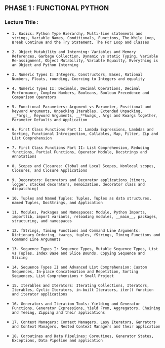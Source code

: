 ## PHASE 1 : FUNCTIONAL PYTHON

### Lecture Title : 

- `1. Basics: Python Type Hierarchy, Multi-line statements and strings, Variable Names, Conditionals, Functions, The While Loop, Break Continue and the Try Statement, The For Loop and Classes`

- `2. Object Mutability and Interning: Variables and Memory References, Garbage Collection, Dynamic vs static Typing, Variable Re-assignment, Object Mutability, Variable Equailty, Everything is an Object and Python Interning`

- `3. Numeric Types I: Integers, Constructors, Bases, Rational Numbers, Floats, rounding, Coercing to Integers and equality`

- `4. Numeric Types II: Decimals, Decimal Operations, Decimal Performance, Complex Numbers, Booleans, Boolean Precedence and Comparison Operators`

- `5. Functional Parameters: Argument vs Parameter, Positional and keyword Arguments, Unpacking Iterables, Extended Unpacking, __*args_, Keyword Arguments, __**kwags_, Args and Kwargs together, Parameter Defaults and Application`

- `6. First Class Functions Part I: Lambda Expressions, Lambdas and Sorting, Functional Introspection, Callables, Map, Filter, Zip and List Comprehension`

- `7. First Class Functions Part II: List Comprehension, Reducing functions, Partial Functions, Operator Module, Docstrings and Annotations`

- `8. Scopes and Closures: Global and Local Scopes, Nonlocal scopes, Closures, and Closure Applications`

- `9. Decorators: Decorators and Decorator applications (timers, logger, stacked decorators, memoization, decorator class and dispatching)`

- `10. Tuples and Named Tuples: Tuples, Tuples as data structures, named Tuples, DocStrings, and Application`

- `11. Modules, Packages and Namespaces: Module, Python Imports, importlib, import variants, reloading modules, __main__, packages, structuring, and namespaces`

- `12. fStrings, Timing Functions and Command Line Arguments: Dictionary Ordering, kwargs, tuples, fStrings, Timing Functions and Command Line Arguments`

- `13. Sequence Types I: Sequence Types, Mutable Sequence Types, List vs Tuples, Index Base and Slice Bounds, Copying Sequence and Slicing`

- `14. Sequence Types II and Advanced List Comprehension: Custom Sequences, In-place Concatenation and Repetition, Sorting Sequences, List Comprehensions + Small Project`

- `15. Iterables and Iterators: Iterating Collections, Iterators, Iterables, Cyclic Iterators, in-built Iterators, iter() function and iterator applications`

- `16. Generators and Iteration Tools: Yielding and Generator Functions, Generator Expressions, Yield From, Aggregators, Chaining and Teeing, Zipping and their applications`

- `17. Context Managers: Context Managers, Lasy Iterators, Genrators and Context Managers, Nested Context Managers and their application`

- `18. Coroutines and Data Pipelines: Coroutines, Generator States, Exceptions, Data Pipeline and application`
